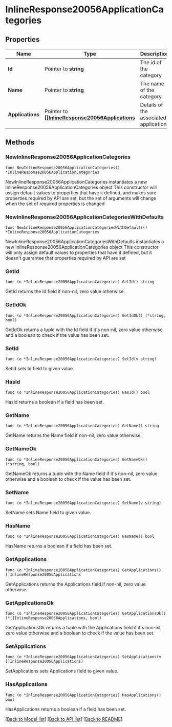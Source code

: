 # InlineResponse20056ApplicationCategories

## Properties

Name | Type | Description | Notes
------------ | ------------- | ------------- | -------------
**Id** | Pointer to **string** | The id of the category | [optional] 
**Name** | Pointer to **string** | The name of the category | [optional] 
**Applications** | Pointer to [**[]InlineResponse20056Applications**](InlineResponse20056Applications.md) | Details of the associated applications | [optional] 

## Methods

### NewInlineResponse20056ApplicationCategories

`func NewInlineResponse20056ApplicationCategories() *InlineResponse20056ApplicationCategories`

NewInlineResponse20056ApplicationCategories instantiates a new InlineResponse20056ApplicationCategories object
This constructor will assign default values to properties that have it defined,
and makes sure properties required by API are set, but the set of arguments
will change when the set of required properties is changed

### NewInlineResponse20056ApplicationCategoriesWithDefaults

`func NewInlineResponse20056ApplicationCategoriesWithDefaults() *InlineResponse20056ApplicationCategories`

NewInlineResponse20056ApplicationCategoriesWithDefaults instantiates a new InlineResponse20056ApplicationCategories object
This constructor will only assign default values to properties that have it defined,
but it doesn't guarantee that properties required by API are set

### GetId

`func (o *InlineResponse20056ApplicationCategories) GetId() string`

GetId returns the Id field if non-nil, zero value otherwise.

### GetIdOk

`func (o *InlineResponse20056ApplicationCategories) GetIdOk() (*string, bool)`

GetIdOk returns a tuple with the Id field if it's non-nil, zero value otherwise
and a boolean to check if the value has been set.

### SetId

`func (o *InlineResponse20056ApplicationCategories) SetId(v string)`

SetId sets Id field to given value.

### HasId

`func (o *InlineResponse20056ApplicationCategories) HasId() bool`

HasId returns a boolean if a field has been set.

### GetName

`func (o *InlineResponse20056ApplicationCategories) GetName() string`

GetName returns the Name field if non-nil, zero value otherwise.

### GetNameOk

`func (o *InlineResponse20056ApplicationCategories) GetNameOk() (*string, bool)`

GetNameOk returns a tuple with the Name field if it's non-nil, zero value otherwise
and a boolean to check if the value has been set.

### SetName

`func (o *InlineResponse20056ApplicationCategories) SetName(v string)`

SetName sets Name field to given value.

### HasName

`func (o *InlineResponse20056ApplicationCategories) HasName() bool`

HasName returns a boolean if a field has been set.

### GetApplications

`func (o *InlineResponse20056ApplicationCategories) GetApplications() []InlineResponse20056Applications`

GetApplications returns the Applications field if non-nil, zero value otherwise.

### GetApplicationsOk

`func (o *InlineResponse20056ApplicationCategories) GetApplicationsOk() (*[]InlineResponse20056Applications, bool)`

GetApplicationsOk returns a tuple with the Applications field if it's non-nil, zero value otherwise
and a boolean to check if the value has been set.

### SetApplications

`func (o *InlineResponse20056ApplicationCategories) SetApplications(v []InlineResponse20056Applications)`

SetApplications sets Applications field to given value.

### HasApplications

`func (o *InlineResponse20056ApplicationCategories) HasApplications() bool`

HasApplications returns a boolean if a field has been set.


[[Back to Model list]](../README.md#documentation-for-models) [[Back to API list]](../README.md#documentation-for-api-endpoints) [[Back to README]](../README.md)


